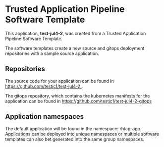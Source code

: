 # Trusted Application Pipeline Software Template

This application, **test-jul4-2**, was created from a Trusted Application Pipeline Software Template.

The software templates create a new source and gitops deployment repositories with a sample source application. 

## Repositories

The source code for your application can be found in [https://github.com/testjc1/test-jul4-2 ](https://github.com/testjc1/test-jul4-2 ).
 
The gitops repository, which contains the kubernetes manifests for the application can be found in 
[https://github.com/testjc1/test-jul4-2-gitops ](https://github.com/testjc1/test-jul4-2-gitops ) 

## Application namespaces 

The default application will be found in the namespace: rhtap-app. Applications can be deployed into unique namespaces or multiple software templates can also bet generated into the same group namespaces.  